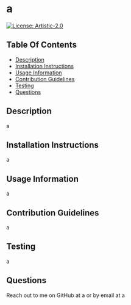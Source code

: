 
# a  
[![License: Artistic-2.0](https://img.shields.io/badge/License-Perl-0298c3.svg)](https://opensource.org/licenses/Artistic-2.0)  
## Table Of Contents  
- [Description](#Description)  
- [Installation Instructions](#InstallationInstructions)  
- [Usage Information](#UsageInformation)  
- [Contribution Guidelines](#ContributionGuidelines)  
- [Testing](#Testing)  
- [Questions](#Questions)  
## Description  
a  
## Installation Instructions  
a  
## Usage Information  
a  
## Contribution Guidelines  
a  
## Testing  
a  
## Questions  
Reach out to me on GitHub at a or by email at a  
